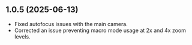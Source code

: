 ## 1.0.5 (2025-06-13)

- Fixed autofocus issues with the main camera.
- Corrected an issue preventing macro mode usage at 2x and 4x zoom levels.